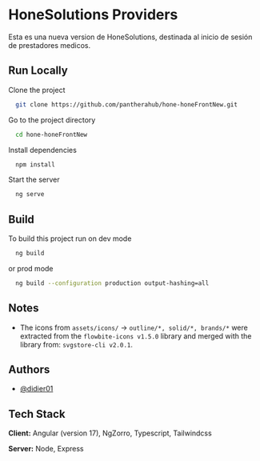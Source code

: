 
# HoneSolutions Providers

Esta es una nueva version de HoneSolutions, destinada al inicio de sesión de prestadores medicos.


## Run Locally

Clone the project

```bash
  git clone https://github.com/pantherahub/hone-honeFrontNew.git
```

Go to the project directory

```bash
  cd hone-honeFrontNew
```

Install dependencies

```bash
  npm install
```

Start the server

```bash
  ng serve
```



## Build

To build this project run on dev mode

```bash
  ng build
```
or prod mode

```bash
  ng build --configuration production output-hashing=all
```


## Notes

- The icons from `assets/icons/` -> `outline/*, solid/*, brands/*` were extracted from the `flowbite-icons v1.5.0` library and merged with the library from: `svgstore-cli v2.0.1`.


## Authors

- [@didier01](https://github.com/didier01)


## Tech Stack

**Client:** Angular (version 17), NgZorro, Typescript, Tailwindcss

**Server:** Node, Express

